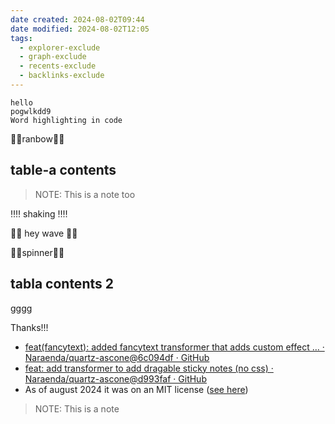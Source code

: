 ```yaml
---
date created: 2024-08-02T09:44
date modified: 2024-08-02T12:05
tags:
  - explorer-exclude
  - graph-exclude
  - recents-exclude
  - backlinks-exclude
---
```


```/hello/ /pog/
hello 
pogwlkdd9
Word highlighting in code
```

🌈🌈ranbow🌈🌈

## table-a contents

> NOTE: This is a note too

‼‼ shaking ‼‼

🌊🌊 hey wave 🌊🌊

💫💫spinner💫💫

## tabla contents 2

gggg

Thanks!!! 

- [feat(fancytext): added fancytext transformer that adds custom effect … · Naraenda/quartz-ascone@6c094df · GitHub](https://github.com/Naraenda/quartz-ascone/commit/6c094df3ac0863d0f13690ca2136ad894943e76e) 
- [feat: add transformer to add dragable sticky notes (no css) · Naraenda/quartz-ascone@d993faf · GitHub](https://github.com/Naraenda/quartz-ascone/commit/d993fafcbd0062458f3ae6158d607e4f513303d5#diff-e33cf52a1b4b3bcac8da550631137d55d2f4bad2914fc22b04cf249e5b2f296d) 
- As of august 2024 it was on an MIT license ([see here](https://github.com/Naraenda/quartz-ascone/blob/v4-ascone/LICENSE.txt))

> NOTE: This is a note